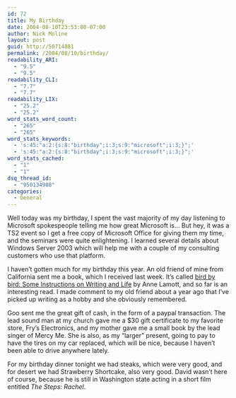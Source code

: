 ```yaml
---
id: 72
title: My Birthday
date: 2004-08-10T23:53:00-07:00
author: Nick Moline
layout: post
guid: http://50714881
permalink: /2004/08/10/birthday/
readability_ARI:
  - "9.5"
  - "9.5"
readability_CLI:
  - "7.7"
  - "7.7"
readability_LIX:
  - "25.2"
  - "25.2"
word_stats_word_count:
  - "265"
  - "265"
word_stats_keywords:
  - 's:45:"a:2:{s:8:"birthday";i:3;s:9:"microsoft";i:3;}";'
  - 's:45:"a:2:{s:8:"birthday";i:3;s:9:"microsoft";i:3;}";'
word_stats_cached:
  - "1"
  - "1"
dsq_thread_id:
  - "950134988"
categories:
  - General
---
```

Well today was my birthday, I spent the vast majority of my day listening to Microsoft spokespeople telling me how great Microsoft is&#8230; But hey, it was a TS2 event so I get a free copy of Microsoft Office for giving them my time, and the seminars were quite enlightening. I learned several details about Windows Server 2003 which will help me with a couple of my consulting customers who use that platform.

<!--more-->

I haven&#8217;t gotten much for my birthday this year. An old friend of mine from California sent me a book, which I received last week. It&#8217;s called <a href="http://www.amazon.com/exec/obidos/ASIN/0385480016/nickdotpro-20" target="notblog">bird by bird: Some Instructions on Writing and Life</a> by Anne Lamott, and so far is an interesting read. I made comment to my old friend about a year ago that I&#8217;ve picked up writing as a hobby and she obviously remembered.

<span class="removed_link" title="http://blog.fchat.org/">Goo</span> sent me the great gift of cash, in the form of a paypal transaction. The lead sound man at my church gave me a $30 gift certificate to my favorite store, Fry&#8217;s Electronics, and my mother gave me a small book by the lead singer of Mercy Me. She is also, as my &#8220;larger&#8221; present, going to pay to have the tires on my car replaced, which will be nice, because I haven&#8217;t been able to drive anywhere lately.

For my birthday dinner tonight we had steaks, which were very good, and for desert we had Strawberry Shortcake, also very good. David wasn&#8217;t here of course, because he is still in Washington state acting in a short film entitled <span class="removed_link" title="http://www.thestepsmovie.com/"><em>The Steps: Rachel</em></span>.